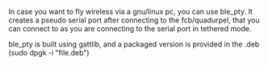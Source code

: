 In case you want to fly wireless via a gnu/linux pc, you can use ble_pty.
It creates a pseudo serial port after connecting to the fcb/quadurpel, that you can 
connect to as you are connecting to the serial port in tethered mode.

ble_pty is built using gattlib, and a packaged version is provided in the .deb
(sudo dpgk -i "file.deb")
